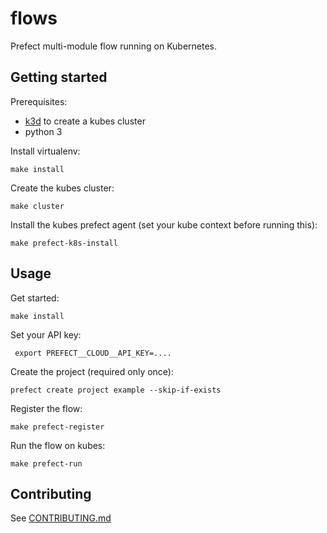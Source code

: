 # flows

Prefect multi-module flow running on Kubernetes.

## Getting started

Prerequisites:

- [k3d](https://github.com/rancher/k3d) to create a kubes cluster
- python 3

Install virtualenv:

```
make install
```

Create the kubes cluster:

```
make cluster
```

Install the kubes prefect agent (set your kube context before running this):

```
make prefect-k8s-install
```

## Usage

Get started:

```
make install
```

Set your API key:

```
 export PREFECT__CLOUD__API_KEY=....
```

Create the project (required only once):

```
prefect create project example --skip-if-exists
```

Register the flow:

```
make prefect-register
```

Run the flow on kubes:

```
make prefect-run
```

## Contributing

See [CONTRIBUTING.md](CONTRIBUTING.md)
